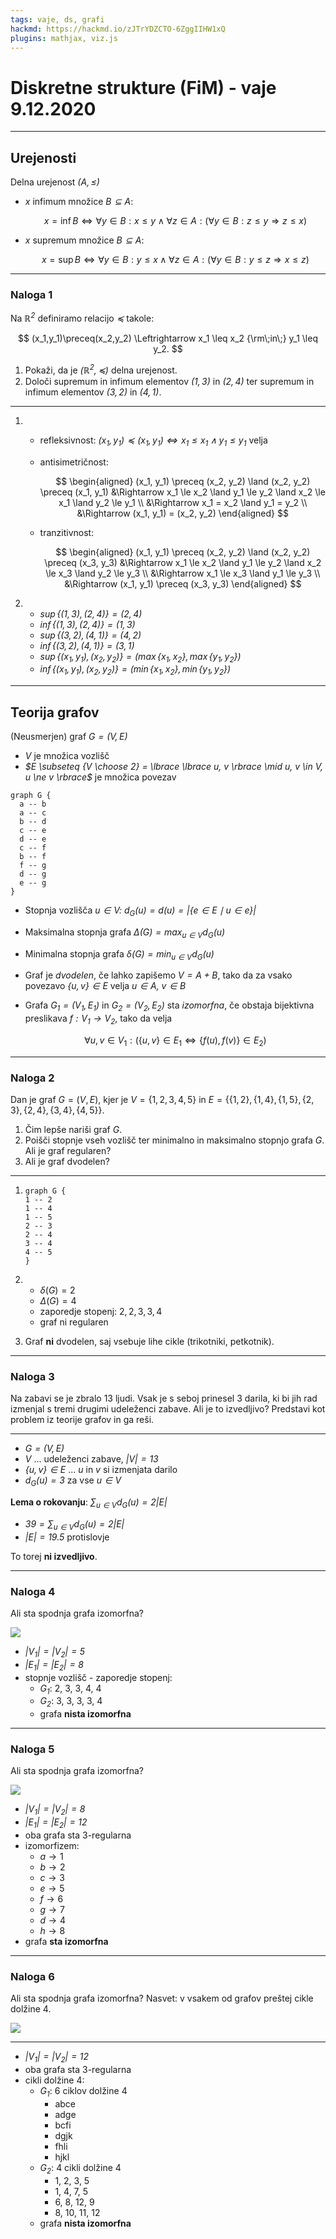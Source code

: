 ```yaml
---
tags: vaje, ds, grafi
hackmd: https://hackmd.io/zJTrYDZCTO-6ZggIIHW1xQ
plugins: mathjax, viz.js
---
```

# Diskretne strukture (FiM) - vaje 9.12.2020

---

## Urejenosti

Delna urejenost <i>$(A, \le)$</i>

* $x$ infimum množice <i>$B \subseteq A$</i>:

  $$
  x = \inf B \iff \forall y \in B: x \le y \land \forall z \in A: (\forall y \in B: z \le y \Rightarrow z \le x)
  $$

* $x$ supremum množice <i>$B \subseteq A$</i>:

  $$
  x = \sup B \iff \forall y \in B: y \le x \land \forall z \in A: (\forall y \in B: y \le z \Rightarrow x \le z)
  $$

---

### Naloga 1

Na <i>$\mathbb{R}^2$</i> definiramo relacijo <i>$\preceq$</i> takole:

$$
(x_1,y_1)\preceq(x_2,y_2) \Leftrightarrow
x_1 \leq x_2 {\rm\;in\;} y_1 \leq y_2.
$$

1. Pokaži, da je <i>$(\mathbb{R}^2, \preceq)$</i> delna urejenost.
2. Določi supremum in infimum elementov <i>$(1,3)$</i> in <i>$(2,4)$</i> ter supremum in infimum elementov <i>$(3,2)$</i> in <i>$(4,1)$</i>.

----

1. * refleksivnost: <i>$(x_1, y_1) \preceq (x_1, y_1) \iff x_1 \le x_1 \land y_1 \le y_1$</i> velja

   * antisimetričnost:

     $$
     \begin{aligned}
     (x_1, y_1) \preceq (x_2, y_2) \land (x_2, y_2) \preceq (x_1, y_1)
     &\Rightarrow x_1 \le x_2 \land y_1 \le y_2 \land x_2 \le x_1 \land y_2 \le y_1 \\
     &\Rightarrow x_1 = x_2 \land y_1 = y_2 \\
     &\Rightarrow (x_1, y_1) = (x_2, y_2)
     \end{aligned}
     $$

   * tranzitivnost:

     $$
     \begin{aligned}
     (x_1, y_1) \preceq (x_2, y_2) \land (x_2, y_2) \preceq (x_3, y_3)
     &\Rightarrow x_1 \le x_2 \land y_1 \le y_2 \land x_2 \le x_3 \land y_2 \le y_3 \\
     &\Rightarrow x_1 \le x_3 \land y_1 \le y_3 \\
     &\Rightarrow (x_1, y_1) \preceq (x_3, y_3)
     \end{aligned}
     $$

2. * <i>$\sup\lbrace (1, 3), (2, 4) \rbrace = (2, 4)$</i>
   * <i>$\inf\lbrace (1, 3), (2, 4) \rbrace = (1, 3)$</i>
   * <i>$\sup\lbrace (3, 2), (4, 1) \rbrace = (4, 2)$</i>
   * <i>$\inf\lbrace (3, 2), (4, 1) \rbrace = (3, 1)$</i>
   * <i>$\sup\lbrace (x_1, y_1), (x_2, y_2) \rbrace = (\max\lbrace x_1, x_2 \rbrace, \max\lbrace y_1, y_2 \rbrace)$</i>
   * <i>$\inf\lbrace (x_1, y_1), (x_2, y_2) \rbrace = (\min\lbrace x_1, x_2 \rbrace, \min\lbrace y_1, y_2 \rbrace)$</i>


---

## Teorija grafov

(Neusmerjen) graf <i>$G = (V, E)$</i>
* <i>$V$</i> je množica vozlišč
* <i>$E \subseteq {V \choose 2} = \lbrace \lbrace u, v \rbrace \mid u, v \in V, u \ne v \rbrace$</i> je množica povezav

```graphviz
graph G {
  a -- b
  a -- c
  b -- d
  c -- e
  d -- e
  c -- f
  b -- f
  f -- g
  d -- g
  e -- g
}
```

* Stopnja vozlišča <i>$u \in V$: $d_G(u) = d(u) = |\lbrace e \in E \mid u \in e \rbrace|$</i>
* Maksimalna stopnja grafa <i>$\Delta(G) = \max_{u \in V} d_G(u)$</i>
* Minimalna stopnja grafa <i>$\delta(G) = \min_{u \in V} d_G(u)$</i>
* Graf je *dvodelen*, če lahko zapišemo <i>$V = A + B$</i>, tako da za vsako povezavo <i>$\lbrace u, v \rbrace \in E$</i> velja <i>$u \in A$, $v \in B$</i>
* Grafa <i>$G_1 = (V_1, E_1)$</i> in <i>$G_2 = (V_2, E_2)$</i> sta *izomorfna*, če obstaja bijektivna preslikava <i>$f : V_1 \to V_2$</i>, tako da velja

  $$
  \forall u, v \in V_1: (\{u, v\} \in E_1 \iff \{f(u), f(v)\} \in E_2)
  $$

---

### Naloga 2

Dan je graf $G=(V,E)$, kjer je $V = \lbrace 1,2,3,4,5 \rbrace$ in $E = \lbrace \lbrace 1,2 \rbrace, \lbrace 1,4 \rbrace, \lbrace 1,5 \rbrace, \lbrace 2,3 \rbrace, \lbrace 2,4 \rbrace, \lbrace 3,4 \rbrace, \lbrace 4,5 \rbrace \rbrace$.

1. Čim lepše nariši graf $G$.
2. Poišči stopnje vseh vozlišč ter minimalno in maksimalno stopnjo grafa $G$. Ali je graf regularen?
3. Ali je graf dvodelen?

----

1. ```graphviz
   graph G {
   1 -- 2
   1 -- 4
   1 -- 5
   2 -- 3
   2 -- 4
   3 -- 4
   4 -- 5
   }
   ```

2. * $\delta(G) = 2$
   * $\Delta(G) = 4$
   * zaporedje stopenj: $2, 2, 3, 3, 4$
   * graf ni regularen

3. Graf **ni** dvodelen, saj vsebuje lihe cikle (trikotniki, petkotnik).

---

### Naloga 3

Na zabavi se je zbralo $13$ ljudi. Vsak je s seboj prinesel $3$ darila, ki bi jih rad izmenjal s tremi drugimi udeleženci zabave. Ali je to izvedljivo? Predstavi kot problem iz teorije grafov in ga reši.

----

* <i>$G = (V, E)$</i>
* <i>$V$</i> ... udeleženci zabave, <i>$|V| = 13$</i>
* <i>$\lbrace u, v \rbrace \in E$</i> ... <i>$u$</i> in <i>$v$</i> si izmenjata darilo
* <i>$d_G(u) = 3$</i> za vse <i>$u \in V$</i>

**Lema o rokovanju**: <i>$\sum_{u \in V} d_G(u) = 2 |E|$</i>

* <i>$39 = \sum_{u \in V} d_G(u) = 2 |E|$</i>
* <i>$|E| = 19.5$</i> protislovje

To torej **ni izvedljivo**.

---

### Naloga 4

Ali sta spodnja grafa izomorfna?

![](https://raw.githubusercontent.com/jaanos/diskretne-strukture-fim/master/zapiski/2020-21/2020-12-09_10/nal4.png)

* <i>$|V_1| = |V_2| = 5$</i>
* <i>$|E_1| = |E_2| = 8$</i>
* stopnje vozlišč - zaporedje stopenj:
  - <i>$G_1$</i>: 2, 3, 3, 4, 4
  - <i>$G_2$</i>: 3, 3, 3, 3, 4
  - grafa **nista izomorfna**

---

### Naloga 5

Ali sta spodnja grafa izomorfna?

![](https://raw.githubusercontent.com/jaanos/diskretne-strukture-fim/master/zapiski/2020-21/2020-12-09_10/nal5.png)

* <i>$|V_1| = |V_2| = 8$</i>
* <i>$|E_1| = |E_2| = 12$</i>
* oba grafa sta $3$-regularna
* izomorfizem:
  - $a \to 1$
  - $b \to 2$
  - $c \to 3$
  - $e \to 5$
  - $f \to 6$
  - $g \to 7$
  - $d \to 4$
  - $h \to 8$
* grafa **sta izomorfna**

---

### Naloga 6

Ali sta spodnja grafa izomorfna? Nasvet: v vsakem od grafov preštej cikle dolžine $4$.

![](https://raw.githubusercontent.com/jaanos/diskretne-strukture-fim/master/zapiski/2020-21/2020-12-09_10/nal6.png)

----

* <i>$|V_1| = |V_2| = 12$</i>
* oba grafa sta $3$-regularna
* cikli dolžine $4$:
  + <i>$G_1$</i>: 6 ciklov dolžine 4
    - abce
    - adge
    - bcfi
    - dgjk
    - fhli
    - hjkl
  + <i>$G_2$</i>: 4 cikli dolžine 4
    - 1, 2, 3, 5
    - 1, 4, 7, 5
    - 6, 8, 12, 9
    - 8, 10, 11, 12
  + grafa **nista izomorfna**
